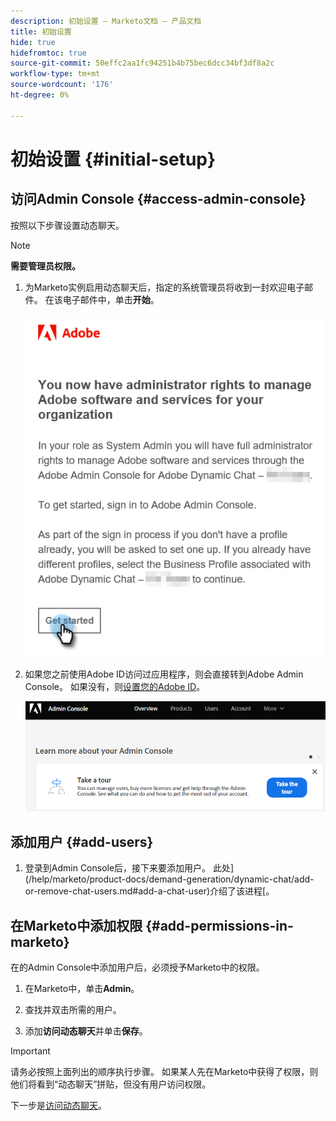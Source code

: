 ```yaml
---
description: 初始设置 — Marketo文档 — 产品文档
title: 初始设置
hide: true
hidefromtoc: true
source-git-commit: 50effc2aa1fc94251b4b75bec6dcc34bf3df8a2c
workflow-type: tm+mt
source-wordcount: '176'
ht-degree: 0%

---
```


# 初始设置 {#initial-setup}

## 访问Admin Console {#access-admin-console}

按照以下步骤设置动态聊天。

>[!NOTE]
>
>**需要管理员权限。**

1. 为Marketo实例启用动态聊天后，指定的系统管理员将收到一封欢迎电子邮件。 在该电子邮件中，单击&#x200B;**开始**。

   ![](assets/initial-setup-1.png)

1. 如果您之前使用Adobe ID访问过应用程序，则会直接转到Adobe Admin Console。 如果没有，则[设置您的Adobe ID](https://helpx.adobe.com/manage-account/using/create-update-adobe-id.html)。

   ![](assets/initial-setup-2.png)

## 添加用户 {#add-users}

1. 登录到Admin Console后，接下来要添加用户。 此处](/help/marketo/product-docs/demand-generation/dynamic-chat/add-or-remove-chat-users.md#add-a-chat-user)介绍了该进程[。

## 在Marketo中添加权限 {#add-permissions-in-marketo}

在的Admin Console中添加用户后，必须授予Marketo中的权限。

1. 在Marketo中，单击&#x200B;**Admin**。

1. 查找并双击所需的用户。

1. 添加&#x200B;**访问动态聊天**&#x200B;并单击&#x200B;**保存**。

>[!IMPORTANT]
>
>请务必按照上面列出的顺序执行步骤。 如果某人先在Marketo中获得了权限，则他们将看到“动态聊天”拼贴，但没有用户访问权限。

下一步是[访问动态聊天](/help/marketo/product-docs/demand-generation/dynamic-chat/access-dynamic-chat.md)。
